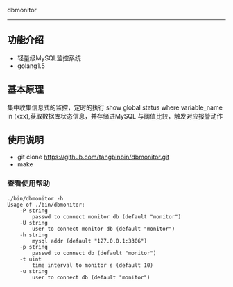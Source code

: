 dbmonitor

--------------
## 功能介绍
- 轻量级MySQL监控系统
- golang1.5

## 基本原理
  集中收集信息式的监控，定时的执行 show global status where variable_name in (xxx),获取数据库状态信息，并存储进MySQL
  与阈值比较，触发对应报警动作

## 使用说明
- git clone https://github.com/tangbinbin/dbmonitor.git
- make

### 查看使用帮助
    ./bin/dbmonitor -h
    Usage of ./bin/dbmonitor:
        -P string
            passwd to connect monitor db (default "monitor")
        -U string
            user to connect monitor db (default "monitor")
        -h string
            mysql addr (default "127.0.0.1:3306")
        -p string
            passwd to connect db (default "monitor")
        -t uint
            time interval to monitor s (default 10)
        -u string
            user to connect db (default "monitor")

